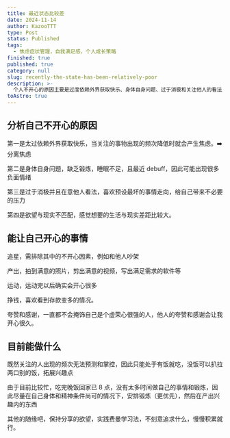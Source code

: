 ```yaml
---
title: 最近状态比较差
date: 2024-11-14
author: KazooTTT
type: Post
status: Published
tags:
  - 焦虑症状管理，自我满足感，个人成长策略
finished: true
published: true
category: null
slug: recently-the-state-has-been-relatively-poor
description: >-
  个人不开心的原因主要是过度依赖外界获取快乐、身体自身问题、过于消极和关注他人的看法，以及欲望与现实不匹配。可以让自己开心的事情包括追星、产出、运动、挣钱和夸赞感谢。面对当下不确定的未来，目前可以安排锻炼和产出兴趣活动，保持分享的欲望以及实践费曼学习法，渐进式地提升身心健康和生活满意度。
toAstro: true
---
```


## 分析自己不开心的原因  

第一是太过依赖外界获取快乐，当关注的事物出现的频次降低时就会产生焦虑。➡️分离焦虑

第二是身体自身问题，缺乏锻炼，睡眠不足，且最近 debuff，因此可能出现很多负面情绪

第三是过于消极并且在意他人看法，喜欢预设最坏的事情走向，给自己带来不必要的压力 ​​​

第四是欲望与现实不匹配，感觉想要的生活与现实差距比较大。

## 能让自己开心的事情  

追星，需排除其中的不开心因素，例如和他人吵架

产出，拍到满意的照片，剪出满意的视频，写出满足需求的软件等

运动，运动完以后确实会开心很多

挣钱，喜欢看到存款变多的情况。

夸赞和感谢，一直都不会掩饰自己是个虚荣心很强的人，他人的夸赞和感谢会让我开心很久。

## 目前能做什么  

既然关注的人出现的频次无法预测和掌控，因此只能处于有饭就吃，没饭可以扒拉两口别的饭，拓展兴趣点  

由于目前比较忙，吃完晚饭回家已 8 点，没有太多时间做自己的事情和锻炼，因此尽量在自己身体和精神条件尚可的情况下，安排锻炼（更优先），然后在产出兴趣内的东西  

其他的随缘吧，保持分享的欲望，实践费曼学习法，不刻意追求什么，慢慢积累就行。
